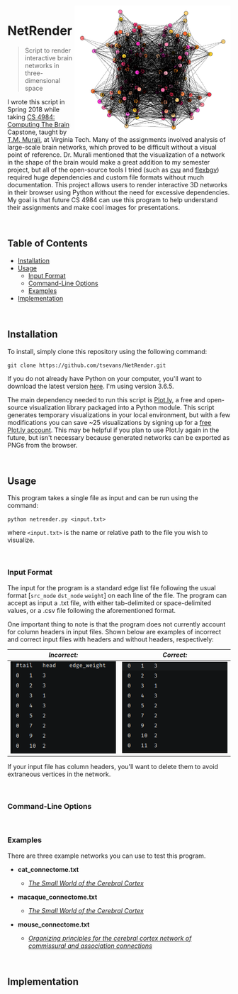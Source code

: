 <img src="images/icon.png" align="right" height="286" width="352"/>

# NetRender
> Script to render interactive brain networks in three-dimensional space

I wrote this script in Spring 2018 while taking [CS 4984: Computing The Brain](http://courses.cs.vt.edu/cs4984/2018-spring-computing-the-brain/) Capstone, taught by [T.M. Murali](http://bioinformatics.cs.vt.edu/~murali/), at Virginia Tech. Many of the assignments involved analysis of large-scale brain networks, which proved to be difficult without a visual point of reference. Dr. Murali mentioned that the visualization of a network in the shape of the brain would make a great addition to my semester project, but all of the open-source tools I tried (such as [cvu](https://github.com/aestrivex/cvu) and [flexbgv](https://sourceforge.net/projects/flexbgv/)) required huge dependencies and custom file formats without much documentation.
This project allows users to render interactive 3D networks in their browser using Python without the need for excessive dependencies. My goal is that future CS 4984 can use this program to help understand their assignments and make cool images for presentations.

<br>

## Table of Contents
  * [Installation](#installation)
  * [Usage](#usage)
    - [Input Format](#input-format)
    - [Command-Line Options](#command-line-options)
    - [Examples](#examples)
  * [Implementation](#implementation)

<br>

## Installation
To install, simply clone this repository using the following command: 
```commandline
git clone https://github.com/tsevans/NetRender.git
```
If you do not already have Python on your computer, you'll want to download the latest version [here](https://www.python.org/downloads/). I'm using version 3.6.5.

The main dependency needed to run this script is [Plot.ly](https://plot.ly/), a free and open-source visualization library packaged into a Python module. This script generates temporary visualizations in your local environment, but with a few modifications you can save ~25 visualizations by signing up for a [free Plot.ly account](https://plot.ly/accounts/login/#/). This may be helpful if you plan to use Plot.ly again in the future, but isn't necessary because generated networks can be exported as PNGs from the browser.

<br>

## Usage

This program takes a single file as input and can be run using the command:
```commandline
python netrender.py <input.txt>
```
where `<input.txt>` is the name or relative path to the file you wish to visualize.

<br>

### Input Format
The input for the program is a standard edge list file following the usual format [`src_node` `dst_node` `weight`] on each line of the file. The program can accept as input a .txt file, with either tab-delimited or space-delimited values, or a .csv file following the aforementioned format.

One important thing to note is that the program does not currently account for column headers in input files. Shown below are examples of incorrect and correct input files with headers and without headers, respectively:

<center>

*Incorrect:*                                                    |  *Correct:*
:--------------------------------------------------------------:|:--------------------------------------------------------------:
<img src="images/bad_input_file.png">  |  <img src="images/good_input_file.png">

</center>

If your input file has column headers, you'll want to delete them to avoid extraneous vertices in the network.

<br>

### Command-Line Options


<br>

### Examples
There are three example networks you can use to test this program.

* **cat_connectome.txt**
    * [_The Small World of the Cerebral Cortex_](https://www.ncbi.nlm.nih.gov/pubmed/15319512)
    
* **macaque_connectome.txt**
    * [_The Small World of the Cerebral Cortex_](https://www.ncbi.nlm.nih.gov/pubmed/15319512)
    
* **mouse_connectome.txt**
    * [_Organizing principles for the cerebral cortex network of commissural and association connections_](http://www.pnas.org/content/pnas/114/45/E9692.full.pdf)

<br>

## Implementation